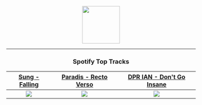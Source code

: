 <p align="center">
  <a href="https://www.tobiasmichael.de">
    <img src="https://tobiasmichael.de/assets/logo.gif" width="100" height="100"/>
  </a>
</p>

---

<h3 align="center">Spotify Top Tracks</h3>

[Sung - Falling](https://open.spotify.com/track/3pFKdYf7XEowConVotO1tv)|[Paradis - Recto Verso](https://open.spotify.com/track/7B2DS5uAjGp3QB1gSz1XmP)|[DPR IAN - Don't Go Insane](https://open.spotify.com/track/5izX3yhDZHqQFi8p2m6RHi)
:---:|:----:|:----:
<img src="https://i.scdn.co/image/ab67616d00001e02fdf4399760912cad2f295fda"/>|<img src="https://i.scdn.co/image/ab67616d00001e021c8a8c45fe4eeb0b21f461a1"/>|<img src="https://i.scdn.co/image/ab67616d00001e0260c319b60b6a10592213ea77"/>